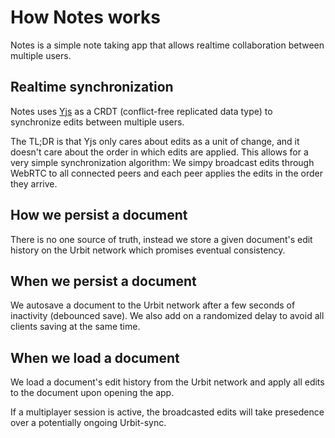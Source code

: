# How Notes works

Notes is a simple note taking app that allows realtime collaboration between multiple users.

## Realtime synchronization

Notes uses [Yjs](https://github.com/yjs/yjs) as a CRDT (conflict-free replicated data type) to synchronize edits between multiple users.

The TL;DR is that Yjs only cares about edits as a unit of change, and it doesn't care about the order in which edits are applied. This allows for a very simple synchronization algorithm: We simpy broadcast edits through WebRTC to all connected peers and each peer applies the edits in the order they arrive.

## How we persist a document

There is no one source of truth, instead we store a given document's edit history on the Urbit network which promises eventual consistency.

## When we persist a document

We autosave a document to the Urbit network after a few seconds of inactivity (debounced save). We also add on a randomized delay to avoid all clients saving at the same time.

## When we load a document

We load a document's edit history from the Urbit network and apply all edits to the document upon opening the app.

If a multiplayer session is active, the broadcasted edits will take presedence over a potentially ongoing Urbit-sync.
